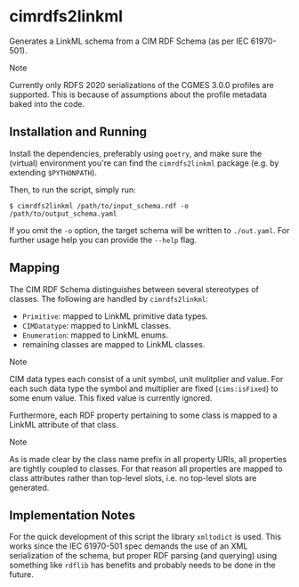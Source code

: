 # cimrdfs2linkml
Generates a LinkML schema from a CIM RDF Schema (as per IEC 61970-501).

> [!NOTE]
> Currently only RDFS 2020 serializations of the CGMES 3.0.0 profiles are supported. This is because of assumptions about the profile metadata baked into the code.

## Installation and Running

Install the dependencies, preferably using `poetry`, and make sure the (virtual) environment you're can find the `cimrdfs2linkml` package (e.g. by extending `$PYTHONPATH`).

Then, to run the script, simply run:

```shell
$ cimrdfs2linkml /path/to/input_schema.rdf -o /path/to/output_schema.yaml
```

If you omit the `-o` option, the target schema will be written to `./out.yaml`. For further usage help you can provide the `--help` flag.

## Mapping
The CIM RDF Schema distinguishes between several stereotypes of classes. The following are handled by `cimrdfs2linkml`:

* `Primitive`: mapped to LinkML primitive data types.
* `CIMDatatype`: mapped to LinkML classes.
* `Enumeration`: mapped to LinkML enums.
* remaining classes are mapped to LinkML classes.

> [!NOTE]
> CIM data types each consist of a unit symbol, unit mulitplier and value. For each such data type the symbol and multiplier are fixed (`cims:isFixed`) to some enum value. This fixed value is currently ignored.

Furthermore, each RDF property pertaining to some class is mapped to a LinkML attribute of that class.

> [!NOTE]
> As is made clear by the class name prefix in all property URIs, all properties are tightly coupled to classes. For that reason all properties are mapped to class attributes rather than top-level slots, i.e. no top-level slots are generated.

## Implementation Notes
For the quick development of this script the library `xmltodict` is used. This works since the IEC 61970-501 spec demands the use of an XML serialization of the schema, but proper RDF parsing (and querying) using something like `rdflib` has benefits and probably needs to be done in the future.
